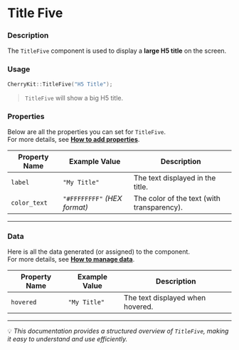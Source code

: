 # Title Five  

### Description  
The `TitleFive` component is used to display a **large H5 title** on the screen.  

### Usage  
```cpp
CherryKit::TitleFive("H5 Title");
```
> `TitleFive` will show a big H5 title.  

### Properties  
Below are all the properties you can set for `TitleFive`.  
For more details, see **[How to add properties]()**.  

| **Property Name** | **Example Value**                 | **Description**                           |
|------------------|---------------------------------|-------------------------------------------|
| `label`          | `"My Title"`                     | The text displayed in the title.         |
| `color_text`     | `"#FFFFFFFF"` *(HEX format)*    | The color of the text (with transparency). |

---

### Data  
Here is all the data generated (or assigned) to the component.  
For more details, see **[How to manage data]()**.  

| **Property Name** | **Example Value**  | **Description**                   |
|------------------|------------------|-----------------------------------|
| `hovered`       | `"My Title"`      | The text displayed when hovered. |

---

💡 *This documentation provides a structured overview of `TitleFive`, making it easy to understand and use efficiently.*  
